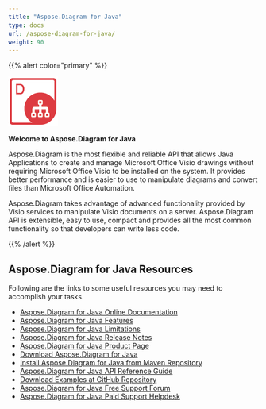 ```yaml
---
title: "Aspose.Diagram for Java"
type: docs
url: /aspose-diagram-for-java/
weight: 90
---
```


{{% alert color="primary" %}} 

**![todo:image\_alt\_text](aspose-diagram-for-java_1)**

**Welcome to Aspose.Diagram for Java**

Aspose.Diagram is the most flexible and reliable API that allows Java Applications to create and manage Microsoft Office Visio drawings without requiring Microsoft Office Visio to be installed on the system. It provides better performance and is easier to use to manipulate diagrams and convert files than Microsoft Office Automation.

Aspose.Diagram takes advantage of advanced functionality provided by Visio services to manipulate Visio documents on a server. Aspose.Diagram API is extensible, easy to use, compact and provides all the most common functionality so that developers can write less code.

{{% /alert %}} 
## **Aspose.Diagram for Java Resources**
Following are the links to some useful resources you may need to accomplish your tasks.

- [Aspose.Diagram for Java Online Documentation](https://docs.aspose.com/display/diagramjava/)
- [Aspose.Diagram for Java Features](https://docs.aspose.com/display/diagramjava/Product+Overview#ProductOverview-RichFeatures)
- [Aspose.Diagram for Java Limitations](https://docs.aspose.com/display/diagramjava/Why+not+Automation)
- [Aspose.Diagram for Java Release Notes](https://docs.aspose.com/display/diagramjava/Release+Notes)
- [Aspose.Diagram for Java Product Page](https://products.aspose.com/diagram/java)
- [Download Aspose.Diagram for Java](https://artifact.aspose.com/webapp/#/artifacts/browse/tree/General/repo/com/aspose/aspose-diagram)
- [Install Aspose.Diagram for Java from Maven Repository](https://docs.aspose.com/display/diagramjava/Installation)
- [Aspose.Diagram for Java API Reference Guide](https://apireference.aspose.com/java/diagram)
- [Download Examples at GitHub Repository](https://github.com/aspose-diagram/Aspose.Diagram-for-Java)
- [Aspose.Diagram for Java Free Support Forum](https://forum.aspose.com/c/diagram)
- [Aspose.Diagram for Java Paid Support Helpdesk](https://helpdesk.aspose.com/)


